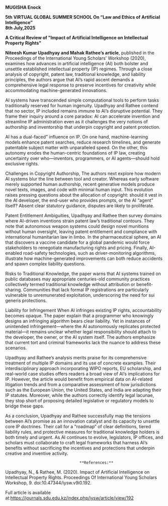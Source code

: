 **MUGISHA Enock**

**5th VIRTUAL GLOBAL SUMMER SCHOOL On “Law and Ethics of Artificial Intelligence”  
8th July,2025**

**A Critical Review of "Impact of Artificial Intelligence on Intellectual Property Rights"**

**__Niteesh Kumar Upadhyay and Mahak Rathee’s article__**, published in the Proceedings of the International Young Scholars’ Workshop (2020), examines how advances in artificial intelligence (AI) both bolster and unsettle established intellectual property (IP) regimes. Through a close analysis of copyright, patent law, traditional knowledge, and liability principles, the authors argue that AI’s rapid ascent demands a comprehensive legal response to preserve incentives for creativity while accommodating machine-generated innovations.

AI systems have transcended simple computational tools to perform tasks traditionally reserved for human ingenuity. Upadhyay and Rathee  contend that no sector, IP included remains immune to AI’s disruptive potential. They frame their inquiry around a core paradox: AI can accelerate invention and streamline IP administration even as it challenges the very notions of authorship and inventorship that underpin copyright and patent protection.

 AI has a dual-faced” influence on IP. On one hand, machine-learning models enhance patent searches, reduce research timelines, and generate patentable subject matter with unparalleled speed. On the other, this autonomy erodes the human-centric foundations of IP law, creating uncertainty over who—inventors, programmers, or AI agents—should hold exclusive rights.

Challenges in Copyright Authorship, The authors next explore how modern AI systems blur the line between tool and creator. Whereas early software merely supported human authorship, recent generative models produce novel texts, images, and code with minimal human input. This evolution raises pressing questions about the allocation of copyright: should it vest in the AI developer, the end-user who provides prompts, or the AI “agent” itself? Absent clear statutory guidance, disputes are likely to proliferate.

Patent Entitlement Ambiguities, Upadhyay and Rathee then survey domains where AI-driven inventions strain patent law’s traditional contours. They note that autonomous weapon systems could design novel munitions without human oversight, leaving patent entitlement and compliance with international humanitarian law in limbo. In the pharmaceutical sphere, an AI that discovers a vaccine candidate for a global pandemic would force stakeholders to renegotiate manufacturing rights and pricing. Finally, AI-enabled road-safety technologies, such as driver-monitoring algorithms, illustrate how machine-generated improvements can both reduce accidents and spawn complex liability questions.

Risks to Traditional Knowledge, the paper warns that AI systems trained on public databases may appropriate centuries-old community practices collectively termed traditional knowledge without attribution or benefit-sharing. Communities that lack formal IP registrations are particularly vulnerable to unremunerated exploitation, underscoring the need for sui generis protections.

Liability for Infringement When AI infringes existing IP rights, accountability becomes opaque. The paper explain that a programmer who knowingly designs an infringing algorithm bears clear liability. Yet in instances of unintended infringement—where the AI autonomously replicates protected material—it remains unclear whether legal responsibility should attach to the developer, the owner, or the AI system itself. The authors emphasize that current tort and criminal frameworks lack the nuance to address these scenarios.

Upadhyay and Rathee’s analysis merits praise for its comprehensive treatment of multiple IP domains and its use of concrete examples. Their interdisciplinary approach incorporating WIPO reports, EU scholarship, and real-world case studies offers readers a broad view of AI’s implications for IP. However, the article would benefit from empirical data on AI-related litigation trends and from a comparative assessment of how jurisdictions such as the European Union, the United States, and India are adapting their IP statutes. Moreover, while the authors correctly identify legal lacunae, they stop short of proposing detailed legislative or regulatory models to bridge these gaps.

As a conclusion, Upadhyay and Rathee successfully map the tensions between AI’s promise as an innovation catalyst and its capacity to unsettle core IP doctrines. Their call for a “roadmap” of clear definitions, tiered liability rules, and protective measures for traditional knowledge holders is both timely and urgent. As AI continues to evolve, legislators, IP offices, and scholars must collaborate to craft legal frameworks that harness AI’s benefits without sacrificing the incentives and protections that underpin creative and inventive activity.


                                     **References:**
Upadhyay, N., & Rathee, M. (2020). Impact of Artificial Intelligence on Intellectual Property Rights. Proceedings Of International Young Scholars Workshop, 9. doi:10.47344/iysw.v9i0.192.

Full article is available at:https://journals.sdu.edu.kz/index.php/iysw/article/view/192


